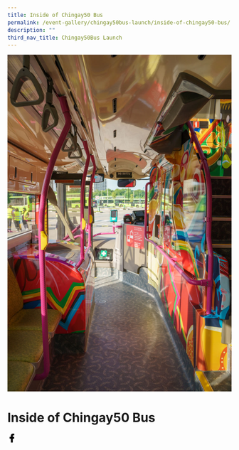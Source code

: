 ```yaml
---
title: Inside of Chingay50 Bus
permalink: /event-gallery/chingay50bus-launch/inside-of-chingay50-bus/
description: ""
third_nav_title: Chingay50Bus Launch
---
```

![Inside of Chingay50 Bus](/images/Event%20Gallery/Chingay50Bus%20Launch/SS-CGB%20(8%20of%20132)-01.jpg)

# **Inside of Chingay50 Bus**

<a href="http://www.facebook.com/sharer.php?u=http://www.chingay.gov.sg/image/event-gallery/inside-of-chingay50-bus" style="float:left;">
	<img src="/images/facebook.png" style="width:auto;height:20px;">
</a>